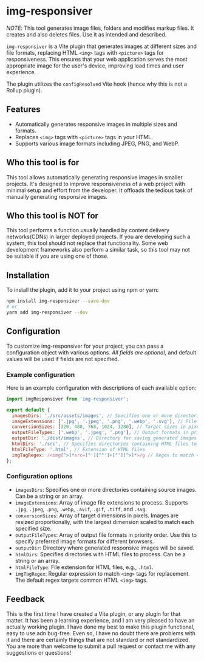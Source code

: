 # img-responsiver

*NOTE*: This tool generates image files, folders and modifies markup files.
It creates and also deletes files.
Use it as intended and described.

`img-responsiver` is a Vite plugin that generates images at different sizes and file formats, replacing HTML `<img>` tags with `<picture>` tags for responsiveness. This ensures that your web application serves the most appropriate image for the user's device, improving load times and user experience.

The plugin utilizes the `configResolved` Vite hook (hence why this is not a Rollup plugin).

## Features

- Automatically generates responsive images in multiple sizes and formats.
- Replaces `<img>` tags with `<picture>` tags in your HTML.
- Supports various image formats including JPEG, PNG, and WebP.

## Who this tool is for

This tool allows automatically generating responsive images in smaller projects.
It's designed to improve responsiveness of a web project with minimal setup and effort from the developer.
It offloads the tedious task of manually generating responsive images.

## Who this tool is NOT for

This tool performs a function usually handled by content delivery networks(CDNs) in larger deployed projects.
If you are developing such a system, this tool should not replace that functionality.
Some web development frameworks also perform a similar task, so this tool may not be suitable if you are using one of those.

## Installation

To install the plugin, add it to your project using npm or yarn:

```sh
npm install img-responsiver --save-dev
# or
yarn add img-responsiver --dev
```

## Configuration
To customize img-responsiver for your project, you can pass a configuration object with various options.
*All fields are optional*, and default values will be used if fields are not specified.

### Example configuration
Here is an example configuration with descriptions of each available option:
```javascript
import imgResponsiver from 'img-responsiver';

export default {
  imagesDirs: './src/assets/images', // Specifies one or more directories for source images
  imageExtensions: ['.jpg', '.jpeg', '.png', '.webp', '.svg'], // File types to process
  conversionSizes: [320, 480, 768, 1024, 1280], // Target sizes in pixels for responsive images
  outputFileTypes: ['.webp', '.jpeg', '.png'], // Output formats in priority order
  outputDir: './dist/images', // Directory for saving generated images
  htmlDirs: './src', // Specifies directories containing HTML files to process
  htmlFileType: '.html', // Extension of HTML files
  imgTagRegex: /<img[^>]*src=["'][^"']+["'][^>]*>/g // Regex to match <img> tags for replacement
};
```

### Configuration options
- `imagesDirs`: Specifies one or more directories containing source images. Can be a string or an array.
- `imageExtensions`: Array of image file extensions to process. Supports `.jpg`, `.jpeg`, `.png`, `.webp`, `.avif`, `.gif`, `.tiff`, and `.svg`.
- `conversionSizes`: Array of target dimensions in pixels. Images are resized proportionally, with the largest dimension scaled to match each specified size.
- `outputFileTypes`: Array of output file formats in priority order. Use this to specify preferred image formats for different browsers.
- `outputDir`: Directory where generated responsive images will be saved.
- `htmlDirs`: Specifies directories with HTML files to process. Can be a string or an array.
- `htmlFileType`: File extension for HTML files, e.g., `.html`.
- `imgTagRegex`: Regular expression to match `<img>` tags for replacement. The default regex targets common HTML `<img>` tags.

## Feedback
This is the first time I have created a Vite plugin, or any plugin for that matter.
It has been a learning experience, and I am very pleased to have an actually working plugin.
I have done my best to make this plugin functional, easy to use adn bug-free. Even so, I have no doubt there are problems with it and there are certainly things that are not standard or not standardized. You are more than welcome to submit a pull request or contact me with any suggestions or questions!